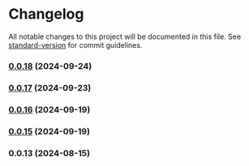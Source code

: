# Changelog

All notable changes to this project will be documented in this file. See [standard-version](https://github.com/conventional-changelog/standard-version) for commit guidelines.

### [0.0.18](https://github.com/totvs/TDS-WebToolKit/compare/v0.0.17...v0.0.18) (2024-09-24)

### [0.0.17](https://github.com/totvs/TDS-WebToolKit/compare/v0.0.16...v0.0.17) (2024-09-23)

### [0.0.16](https://github.com/totvs/TDS-WebToolKit/compare/v0.0.15...v0.0.16) (2024-09-19)

### [0.0.15](https://github.com/totvs/TDS-WebToolKit/compare/v0.0.13...v0.0.15) (2024-09-19)

### 0.0.13 (2024-08-15)
